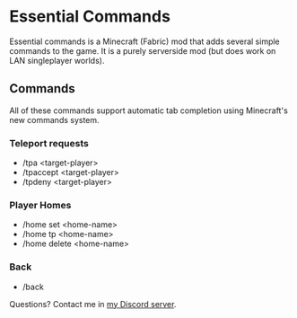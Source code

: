 
# Essential Commands

Essential commands is a Minecraft (Fabric) mod that adds several simple commands to the game. It is a purely serverside mod (but does work on LAN singleplayer worlds).

## Commands

All of these commands support automatic tab completion using Minecraft's new commands system.

### Teleport requests

  - /tpa \<target-player>
  - /tpaccept \<target-player>
  - /tpdeny \<target-player>

### Player Homes

  - /home set \<home-name>
  - /home tp \<home-name>
  - /home delete \<home-name>

### Back

  - /back

Questions? Contact me in [my Discord server](https://discord.gg/5que2hQuQh).
